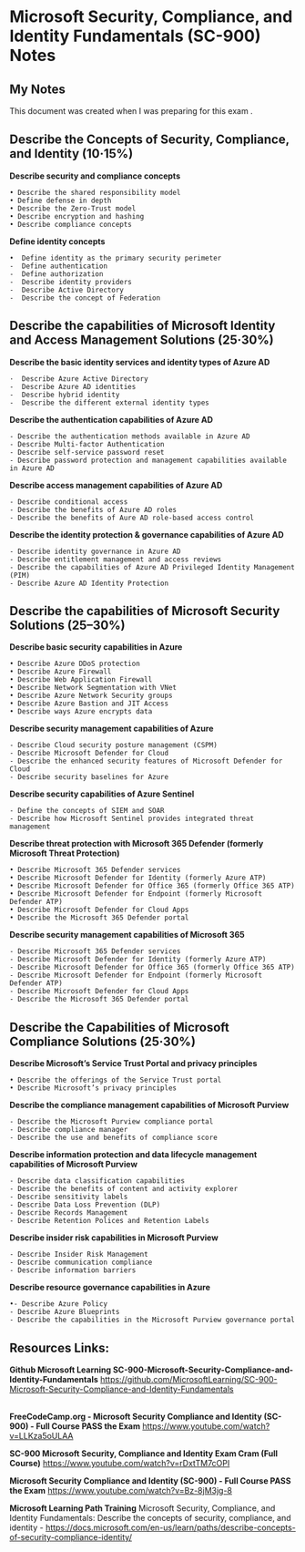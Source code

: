 # Microsoft Security, Compliance, and Identity Fundamentals (SC-900) Notes

## My Notes

This document was created when I was preparing for this exam . 



## Describe the Concepts of Security, Compliance, and Identity (10·15%)

**Describe security and compliance concepts**
```
• Describe the shared responsibility model
• Define defense in depth
• Describe the Zero-Trust model
• Describe encryption and hashing
• Describe compliance concepts
```
**Define identity concepts**
```
•  Define identity as the primary security perimeter
-  Define authentication
-  Define authorization
-  Describe identity providers
-  Describe Active Directory
-  Describe the concept of Federation
```

## Describe the capabilities of Microsoft Identity and Access Management Solutions (25·30%)


**Describe the basic identity services and identity types of Azure AD**

```
·  Describe Azure Active Directory
-  Describe Azure AD identities
-  Describe hybrid identity
-  Describe the different external identity types
```
**Describe the authentication capabilities of Azure AD**

```
- Describe the authentication methods available in Azure AD
- Describe Multi-factor Authentication
- Describe self-service password reset
- Describe password protection and management capabilities available in Azure AD
```
**Describe access management capabilities of Azure AD**

```
- Describe conditional access
- Describe the benefits of Azure AD roles
- Describe the benefits of Aure AD role-based access control
```
**Describe the identity protection & governance capabilities of Azure AD**

```
- Describe identity governance in Azure AD
- Describe entitlement management and access reviews
- Describe the capabilities of Azure AD Privileged Identity Management (PIM)
- Describe Azure AD Identity Protection
```

## Describe the capabilities of Microsoft Security Solutions  (25–30%)

**Describe basic security capabilities in Azure**

```
• Describe Azure DDoS protection
• Describe Azure Firewall
• Describe Web Application Firewall
• Describe Network Segmentation with VNet
• Describe Azure Network Security groups
• Describe Azure Bastion and JIT Access
• Describe ways Azure encrypts data

```
**Describe security management capabilities of Azure**

```
- Describe Cloud security posture management (CSPM)
- Describe Microsoft Defender for Cloud
- Describe the enhanced security features of Microsoft Defender for Cloud
- Describe security baselines for Azure
```
**Describe security capabilities of Azure Sentinel**

```
- Define the concepts of SIEM and SOAR
- Describe how Microsoft Sentinel provides integrated threat management
```
**Describe threat protection with Microsoft 365 Defender (formerly Microsoft Threat
Protection)**

```
• Describe Microsoft 365 Defender services
• Describe Microsoft Defender for Identity (formerly Azure ATP)
• Describe Microsoft Defender for Office 365 (formerly Office 365 ATP)
• Describe Microsoft Defender for Endpoint (formerly Microsoft Defender ATP)
• Describe Microsoft Defender for Cloud Apps
• Describe the Microsoft 365 Defender portal
```

**Describe security management capabilities of Microsoft 365**

```
- Describe Microsoft 365 Defender services
- Describe Microsoft Defender for Identity (formerly Azure ATP)
- Describe Microsoft Defender for Office 365 (formerly Office 365 ATP)
- Describe Microsoft Defender for Endpoint (formerly Microsoft Defender ATP)
- Describe Microsoft Defender for Cloud Apps
- Describe the Microsoft 365 Defender portal
```

## Describe the Capabilities of Microsoft Compliance Solutions (25·30%)

**Describe Microsoft’s Service Trust Portal and privacy principles**
```
• Describe the offerings of the Service Trust portal
• Describe Microsoft’s privacy principles
```
**Describe the compliance management capabilities of Microsoft Purview**
```
- Describe the Microsoft Purview compliance portal
- Describe compliance manager
- Describe the use and benefits of compliance score
```


**Describe information protection and data lifecycle management capabilities of
Microsoft Purview**
```
- Describe data classification capabilities
- Describe the benefits of content and activity explorer
- Describe sensitivity labels
- Describe Data Loss Prevention (DLP)
- Describe Records Management
- Describe Retention Polices and Retention Labels
```

**Describe insider risk capabilities in Microsoft Purview**
```
- Describe Insider Risk Management
- Describe communication compliance
- Describe information barriers
```
**Describe resource governance capabilities in Azure**
```
•- Describe Azure Policy
- Describe Azure Blueprints
- Describe the capabilities in the Microsoft Purview governance portal
```




## Resources Links:

**Github Microsoft Learning SC-900-Microsoft-Security-Compliance-and-Identity-Fundamentals**
https://github.com/MicrosoftLearning/SC-900-Microsoft-Security-Compliance-and-Identity-Fundamentals<BR />
<BR />

**FreeCodeCamp.org - Microsoft Security Compliance and Identity (SC-900) - Full Course PASS the Exam**
https://www.youtube.com/watch?v=LLKza5oULAA

**SC-900 Microsoft Security, Compliance and Identity Exam Cram (Full Course)**
https://www.youtube.com/watch?v=rDxtTM7cOPI

**Microsoft Security Compliance and Identity (SC-900) - Full Course PASS the Exam**
https://www.youtube.com/watch?v=Bz-8jM3jg-8

**Microsoft Learning Path Training** 
Microsoft Security, Compliance, and Identity Fundamentals: Describe the concepts of security, compliance, and identity - https://docs.microsoft.com/en-us/learn/paths/describe-concepts-of-security-compliance-identity/<BR />






